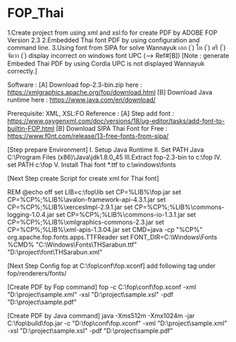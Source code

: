 # FOP_Thai
1.Create project from using xml and xsl:fo for create PDF by ADOBE FOP Version 2.3
2.Embedded Thai font PDF by using configuration and command line. 
3.Using font from SIPA for solve Wannayuk เอก ( ่) โท  (  ้) ตรี (  ๊) จัตวา ( ๋) display incorrect on windows font UPC (--> Ref#[B]) [Note : generate Embeded Thai PDF by using Cordia UPC is not displayed Wannayuk correctly.]

Software : 
[A] Download fop-2.3-bin.zip here : https://xmlgraphics.apache.org/fop/download.html
[B] Download Java runtime here : https://www.java.com/en/download/

Prerequisite: XML, XSL:FO 
Reference : 
[A] Step add font : https://www.oxygenxml.com/doc/versions/18/ug-editor/tasks/add-font-to-builtin-FOP.html
[B] Download SIPA Thai Font for Free : https://www.f0nt.com/release/13-free-fonts-from-sipa/


[Step prepare Environment]
I.  Setup Java Runtime
II. Set PATH Java C:\Program Files (x86)\Java\jdk1.8.0_45
III.Extract fop-2.3-bin to c:\fop
IV. set PATH c:\fop
V. Install Thai font  *.ttf to c:\windows\fonts 

[Next Step create Script for create xml for Thai font]

REM @echo off 
set LIB=c:\fop\lib 
set CP=%LIB%\fop.jar 
set CP=%CP%;%LIB%\avalon-framework-api-4.3.1.jar
set CP=%CP%;%LIB%\xercesImpl-2.9.1.jar
set CP=%CP%;%LIB%\commons-logging-1.0.4.jar 
set CP=%CP%;%LIB%\commons-io-1.3.1.jar 
set CP=%CP%;%LIB%\xmlgraphics-commons-2.3.jar 
set CP=%CP%;%LIB%\xml-apis-1.3.04.jar
set CMD=java -cp "%CP%" org.apache.fop.fonts.apps.TTFReader 
set FONT_DIR=C:\Windows\Fonts 
%CMD% "C:\Windows\Fonts\THSarabun.ttf" "D:\project\font\THSarabun.xml"


[Next Step Config fop at C:\fop\conf\fop.xconf]
add following tag under fop/renderers/fonts/ 

<font metrics-url="file:///C:/fop/font/THSarabun.xml" 
 embed-url="file:///C:/Windows/Fonts/THSarabun.ttf" kerning=  "yes" >
<font-triplet name="THSarabun" style=  "normal" weight= "normal" />
</font>

[Create PDF by Fop command]
fop -c C:\fop\conf\fop.xconf -xml "D:\project\sample.xml" -xsl "D:\project\sample.xsl"
-pdf "D:\project\sample.pdf"

[Create PDF by Java command]
java -Xms512m  -Xmx1024m  -jar C:\fop\build\fop.jar -c "D:\fop\conf\fop.xconf" -xml "D:\project\sample.xml" -xsl "D:\project\sample.xsl" -pdf "D:\project\sample.pdf"


